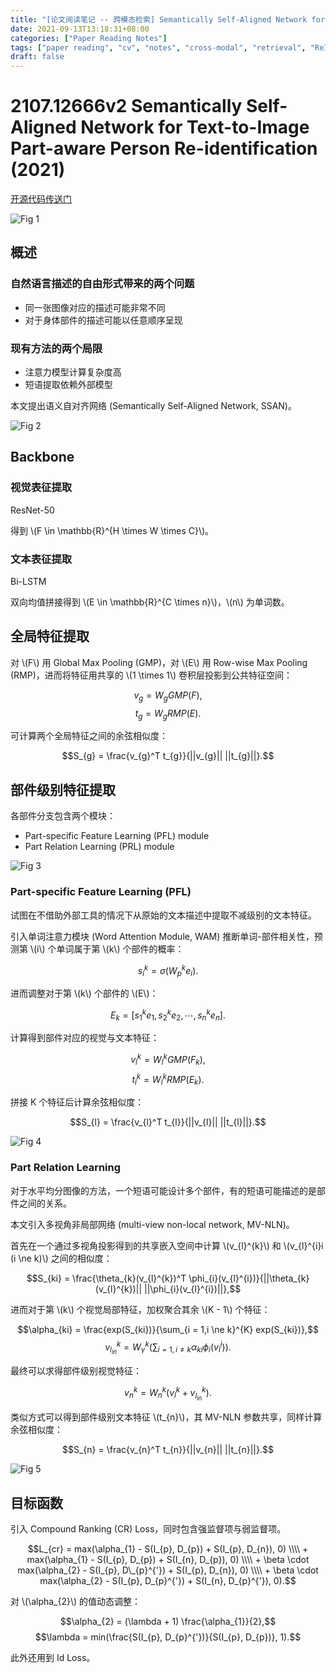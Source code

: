 ```yaml
---
title: "[论文阅读笔记 -- 跨模态检索] Semantically Self-Aligned Network for T2I Person ReID (2021)"
date: 2021-09-13T13:18:31+08:00
categories: ["Paper Reading Notes"]
tags: ["paper reading", "cv", "notes", "cross-modal", "retrieval", "ReID"]
draft: false
---
```


# 2107.12666v2 Semantically Self-Aligned Network for Text-to-Image Part-aware Person Re-identification (2021)

[开源代码传送门](https://github.com/zifyloo/SSAN)

![Fig 1](/images/2021/PRN97/1.png)

## 概述

### 自然语言描述的自由形式带来的两个问题
+ 同一张图像对应的描述可能非常不同
+ 对于身体部件的描述可能以任意顺序呈现  

### 现有方法的两个局限
+ 注意力模型计算复杂度高
+ 短语提取依赖外部模型

本文提出语义自对齐网络 (Semantically Self-Aligned Network, SSAN)。  

![Fig 2](/images/2021/PRN97/2.png)

## Backbone

### 视觉表征提取 

ResNet-50  

得到 \\(F \in \mathbb{R}^{H \times W \times C}\\)。  

### 文本表征提取

Bi-LSTM  

双向均值拼接得到 \\(E \in \mathbb{R}^{C \times n}\\)，\\(n\\) 为单词数。  

## 全局特征提取

对 \\(F\\) 用 Global Max Pooling (GMP)，对 \\(E\\) 用 Row-wise Max Pooling (RMP)，进而将特征用共享的 \\(1 \times 1\\) 卷积层投影到公共特征空间：  

$$v_{g} = W_{g} GMP(F),$$
$$t_{g} = W_{g} RMP(E).$$

可计算两个全局特征之间的余弦相似度：  

$$S_{g} = \frac{v_{g}^T t_{g}}{||v_{g}|| ||t_{g}||}.$$

## 部件级别特征提取

各部件分支包含两个模块：  

+ Part-specific Feature Learning (PFL) module
+ Part Relation Learning (PRL) module

![Fig 3](/images/2021/PRN97/3.png)

### Part-specific Feature Learning (PFL)

试图在不借助外部工具的情况下从原始的文本描述中提取不减级别的文本特征。  

引入单词注意力模块 (Word Attention Module, WAM) 推断单词-部件相关性，预测第 \\(i\\) 个单词属于第 \\(k\\) 个部件的概率：  

$$s_{i}^{k} = \sigma(W_{p}^{k} e_{i}).$$

进而调整对于第 \\(k\\) 个部件的 \\(E\\)：  

$$E_{k} = [s_{1}^k e_{1}, s_{2}^{k} e_{2}, \cdots, s_{n}^{k} e_{n}].$$

计算得到部件对应的视觉与文本特征：  

$$v_{l}^{k} = W_{l}^{k} GMP(F_{k}),$$ 
$$t_{l}^{k} = W_{l}^{k} RMP(E_{k}).$$ 

拼接 K 个特征后计算余弦相似度：  

$$S_{l} = \frac{v_{l}^T t_{l}}{||v_{l}|| ||t_{l}||}.$$

![Fig 4](/images/2021/PRN97/4.png)

### Part Relation Learning

对于水平均分图像的方法，一个短语可能设计多个部件，有的短语可能描述的是部件之间的关系。  

本文引入多视角非局部网络 (multi-view non-local network, MV-NLN)。  

首先在一个通过多视角投影得到的共享嵌入空间中计算 \\(v_{l}^{k}\\) 和 \\(v_{l}^{i}i (i \ne k)\\) 之间的相似度：  

$$S_{ki} = \frac{\theta_{k}(v_{l}^{k})^T \phi_{i}(v_{l}^{i})}{||\theta_{k}(v_{l}^{k})|| ||\phi_{i}(v_{l}^{i})||},$$

进而对于第 \\(k\\) 个视觉局部特征，加权聚合其余 \\(K - 1\\) 个特征：  

$$\alpha_{ki} = \frac{exp(S_{ki})}{\sum_{i = 1,i \ne k}^{K} exp(S_{ki})},$$
$$v_{l_{in}}^{k} = W_{\gamma}^{k}(\sum_{i = 1, i \ne k} \alpha_{ki}\phi_{i}(v_{l}^{i})).$$

最终可以求得部件级别视觉特征：  

$$v_{n}^{k} = W_{n}^{k}(v_{l}^{k} + v_{l_{in}}^{k}).$$

类似方式可以得到部件级别文本特征 \\(t_{n}\\)，其 MV-NLN 参数共享，同样计算余弦相似度：  

$$S_{n} = \frac{v_{n}^T t_{n}}{||v_{n}|| ||t_{n}||}.$$

![Fig 5](/images/2021/PRN97/5.png)

## 目标函数

引入 Compound Ranking (CR) Loss，同时包含强监督项与弱监督项。  

$$L_{cr} = max(\alpha_{1} - S(I_{p}, D_{p}) + S(I_{p}, D_{n}), 0) \\\\ + max(\alpha_{1} - S(I_{p}, D_{p}) + S(I_{n}, D_{p}), 0) \\\\ + \beta \cdot max(\alpha_{2} - S(I_{p}, D\_{p}^{'}) + S(I_{p}, D_{n}), 0) \\\\ + \beta \cdot max(\alpha_{2} - S(I_{p}, D_{p}^{'}) + S(I_{n}, D_{p}^{'}), 0).$$

对 \\(\alpha_{2}\\) 的值动态调整：  

$$\alpha_{2} = (\lambda + 1) \frac{\alpha_{1}}{2},$$
$$\lambda = min(\frac{S(I_{p}, D_{p}^{'})}{S(I_{p}, D_{p})}, 1).$$

此外还用到 Id Loss。  
